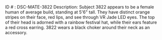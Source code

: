 ID # : DSC-MATE-3822
Description: Subject 3822 appears to be a female human of average build, standing at 5'6" tall. They have distinct orange stripes on their face, red lips, and see through VR Jade LED eyes. The top of their head is adorned with a rainbow festival hat, while their ears feature a red cross earring. 3822 wears a black choker around their neck as an accessory.